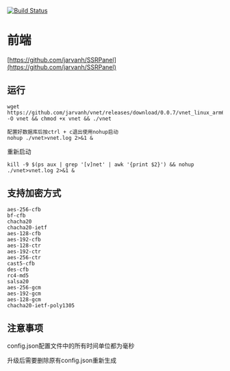 [![Build Status](https://travis-ci.org/rc452860/vnet.svg?branch=master)](https://travis-ci.org/rc452860/vnet)

# 前端
[https://github.com/jarvanh/SSRPanel](https://github.com/jarvanh/SSRPanel)

## 运行
```
wget https://github.com/jarvanh/vnet/releases/download/0.0.7/vnet_linux_arm64 -O vnet && chmod +x vnet && ./vnet

配置好数据库后按ctrl + c退出使用nohup启动
nohup ./vnet>vnet.log 2>&1 &
```
重新启动
```
kill -9 $(ps aux | grep '[v]net' | awk '{print $2}') && nohup ./vnet>vnet.log 2>&1 &
```

## 支持加密方式
```
aes-256-cfb
bf-cfb
chacha20
chacha20-ietf
aes-128-cfb
aes-192-cfb
aes-128-ctr
aes-192-ctr
aes-256-ctr
cast5-cfb
des-cfb
rc4-md5
salsa20
aes-256-gcm
aes-192-gcm
aes-128-gcm
chacha20-ietf-poly1305
```
## 注意事项
config.json配置文件中的所有时间单位都为毫秒

升级后需要删除原有config.json重新生成